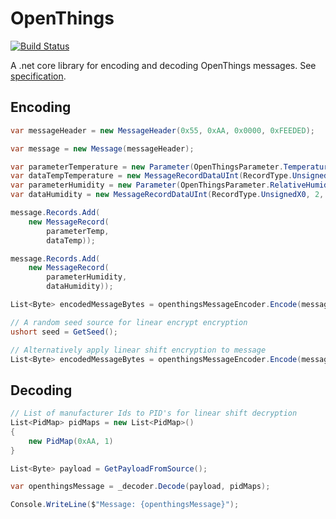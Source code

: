 # OpenThings

[![Build Status](https://dev.azure.com/DerekGn/GitHub/_apis/build/status/DerekGn.OpenThings?branchName=main)](https://dev.azure.com/DerekGn/GitHub/_build/latest?definitionId=4&branchName=main)

A .net core library for encoding and decoding OpenThings messages. See [specification](https://github.com/DerekGn/OpenThings/blob/main/OpenThings%20Specification%5B2505%5D.pdf).

## Encoding

``` csharp
var messageHeader = new MessageHeader(0x55, 0xAA, 0x0000, 0xFEEDED);

var message = new Message(messageHeader);

var parameterTemperature = new Parameter(OpenThingsParameter.Temperature);
var dataTempTemperature = new MessageRecordDataUInt(RecordType.UnsignedX0, 2, 0xBEEF);
var parameterHumidity = new Parameter(OpenThingsParameter.RelativeHumidity);
var dataHumidity = new MessageRecordDataUInt(RecordType.UnsignedX0, 2, 0xBEEF);

message.Records.Add(
    new MessageRecord(
        parameterTemp,
        dataTemp));

message.Records.Add(
    new MessageRecord(
        parameterHumidity,
        dataHumidity));

List<Byte> encodedMessageBytes = openthingsMessageEncoder.Encode(message);

// A random seed source for linear encrypt encryption
ushort seed = GetSeed();

// Alternatively apply linear shift encryption to message 
List<Byte> encodedMessageBytes = openthingsMessageEncoder.Encode(message, 0x45, );
```

## Decoding

``` csharp
// List of manufacturer Ids to PID's for linear shift decryption
List<PidMap> pidMaps = new List<PidMap>()
{
    new PidMap(0xAA, 1)
}

List<Byte> payload = GetPayloadFromSource();

var openthingsMessage = _decoder.Decode(payload, pidMaps);

Console.WriteLine($"Message: {openthingsMessage}");
```